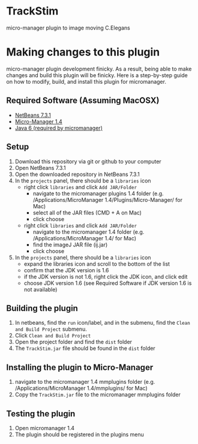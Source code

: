 # TrackStim
micro-manager plugin to image moving C.Elegans


# Making changes to this plugin
micro-manager plugin development finicky.  As a result, being able to make changes and build this plugin will be finicky.  Here is a step-by-step guide on how to modify, build, and install this plugin for micromanager.

## Required Software (Assuming MacOSX)

- [NetBeans 7.3.1](https://netbeans.org/downloads/7.3.1/index.html)
- [Micro-Manager 1.4](https://micro-manager.org/wiki/Download%20Micro-Manager_Latest%20Release)
- [Java 6 (required by micromanager)](https://support.apple.com/kb/dl1572?locale=en_GB)


## Setup

1. Download this repository via git or github to your computer
2. Open NetBeans 7.3.1
3. Open the downloaded repository in NetBeans 7.3.1
4. In the ```projects``` panel, there should be a ```libraries``` icon
    - right click ```libraries``` and click ```Add JAR/Folder```
         - navigate to the micromanager plugins 1.4 folder (e.g. /Applications/MicroManager 1.4/Plugins/Micro-Manager/ for Mac)
         - select all of the JAR files (CMD + A on Mac)
         - click choose
    - right click ```libraries``` and click ```Add JAR/Folder```
         - navigate to the micromanager 1.4 folder (e.g. /Applications/MicroManager 1.4/ for Mac)
         - find the imageJ JAR file (ij.jar)
         - click choose
5.  In the ```projects``` panel, there should be a ```libraries``` icon
    - expand the libraries icon and scroll to the bottom of the list
    - confirm that the JDK version is 1.6
    - if the JDK version is not 1.6, right click the JDK icon, and click edit
    - choose JDK version 1.6 (see Required Software if JDK version 1.6 is not available)


## Building the plugin

1.  In netbeans, find the ```run``` icon/label, and in the submenu, find the ```Clean and Build Project``` submenu.
2.  Click ```Clean and Build Project```
3.  Open the project folder and find the ```dist``` folder
4.  The ```TrackStim.jar``` file should be found in the ```dist``` folder


## Installing the plugin to Micro-Manager

1.  navigate to the micromanager 1.4 mmplugins folder (e.g. /Applications/MicroManager 1.4/mmplugins/ for Mac)
2.  Copy the ```TrackStim.jar``` file to the micromanager mmplugins folder


## Testing the plugin

1.  Open micromanager 1.4
2.  The plugin should be registered in the plugins menu
